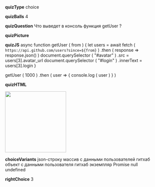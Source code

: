 ____quizType____
choice

____quizBalls____
4

____quizQuestion____
Что выведет в консоль функция getUser ?

____quizPicture____


____quizJS____
async function getUser ( from ) {
    let users = await fetch ( `https://api.github.com/users?since=${from}` )
        .then (
            response => response.json()
        )
    document.querySelector ( "#avatar" )
            .src = users[3].avatar_url
    document.querySelector ( "#login" )
            .innerText = users[3].login
}

getUser ( 1000 )
    .then ( user => {
        console.log ( user )
    } )

____quizHTML____
<body>
    <img src="http://www.followingthenerd.com/site/wp-content/uploads/avatar.jpg_274898881.jpg"
        height="200"
        id="avatar"/>
    <p id="login"></p>
</body>


____choiceVariants____
json-строку
массив с данными пользователей гитхаб
объект с данными пользователя гитхаб
экземпляр Promise
null
undefined

____rightChoice____
3
